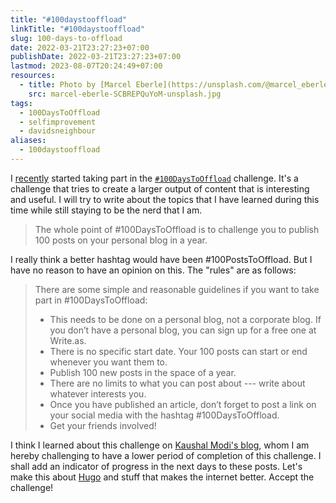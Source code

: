 ```yaml
---
title: "#100daystooffload"
linkTitle: "#100daystooffload"
slug: 100-days-to-offload
date: 2022-03-21T23:27:23+07:00
publishDate: 2022-03-21T23:27:23+07:00
lastmod: 2023-08-07T20:24:49+07:00
resources:
  - title: Photo by [Marcel Eberle](https://unsplash.com/@marcel_eberle) via [Unsplash](https://unsplash.com/)
    src: marcel-eberle-SCBREPQuYoM-unsplash.jpg
tags:
  - 100DaysToOffload
  - selfimprovement
  - davidsneighbour
aliases:
  - 100daystooffload
---
```


I [recently](/blog/2022/notes-from-the-laboratory-february/) started taking part in the [`#100DaysToOffload`](https://100daystooffload.com/) challenge. It's a challenge that tries to create a larger output of content that is interesting and useful. I will try to write about the topics that I have learned during this time while still staying to be the nerd that I am.

> The whole point of #100DaysToOffload is to challenge you to publish 100 posts on your personal blog in a year.

I really think a better hashtag would have been #100PostsToOffload. But I have no reason to have an opinion on this. The "rules" are as follows:

> There are some simple and reasonable guidelines if you want to take part in #100DaysToOffload:
>
> *   This needs to be done on a personal blog, not a corporate blog. If you don’t have a personal blog, you can sign up for a free one at Write.as.
> *   There is no specific start date. Your 100 posts can start or end whenever you want them to.
> *   Publish 100 new posts in the space of a year.
> *   There are no limits to what you can post about --- write about whatever interests you.
> *   Once you have published an article, don’t forget to post a link on your social media with the hashtag #100DaysToOffload.
> *   Get your friends involved!

I think I learned about this challenge on [Kaushal Modi's blog](https://scripter.co/auto-count-100daystooffload-posts/), whom I am hereby challenging to have a lower period of completion of this challenge. I shall add an indicator of progress in the next days to these posts. Let's make this about [Hugo](https://gohugo.io) and stuff that makes the internet better. Accept the challenge!
